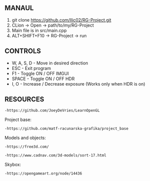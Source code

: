 MANAUL
---------------------------------------------------------------------------
1. git clone https://github.com/Ilic02/RG-Project.git
2. CLion -> Open -> path/to/my/RG-Project
3. Main file is in src/main.cpp
4. ALT+SHIFT+F10 -> RG-Project -> run


CONTROLS
-------------------------------------------------------------------------------
- W, A, S, D - Move in desired direction
- ESC - Exit program
- F1 -  Toggle ON / OFF IMGUI
- SPACE - Toggle ON / OFF HDR
- I, O - Increase / Decrease exposure (Works only when HDR is on)


RESOURCES
-------------------------------------------------------------------------------
    -https://github.com/JoeyDeVries/LearnOpenGL

Project base:

    -https://github.com/matf-racunarska-grafika/project_base

Models and objects:

    -https://free3d.com/
    
    -https://www.cadnav.com/3d-models/sort-17.html

Skybox:

    -https://opengameart.org/node/14436



